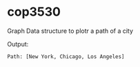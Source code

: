<h1>cop3530</h1>

<p>Graph Data structure to plotr a path of a city</p>

Output:

```
Path: [New York, Chicago, Los Angeles]
```
